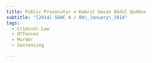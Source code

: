 ```yaml
---
title: Public Prosecutor v Kamrul Hasan Abdul Quddus 
subtitle: "[2014] SGHC 4 / 08\_January\_2014"
tags:
  - Criminal Law
  - Offences
  - Murder
  - Sentencing

---
```


